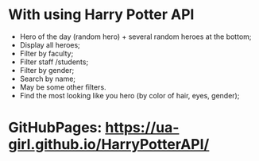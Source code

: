# With using Harry Potter API
-	Hero of the day (random hero) + several random heroes at the bottom;
-	Display all heroes;
-	Filter by faculty;
-	Filter staff /students;
-	Filter by gender;
-	Search by name;
-	May be some other filters.
-	Find the most looking like you hero (by color of hair, eyes, gender);

# GitHubPages: https://ua-girl.github.io/HarryPotterAPI/
